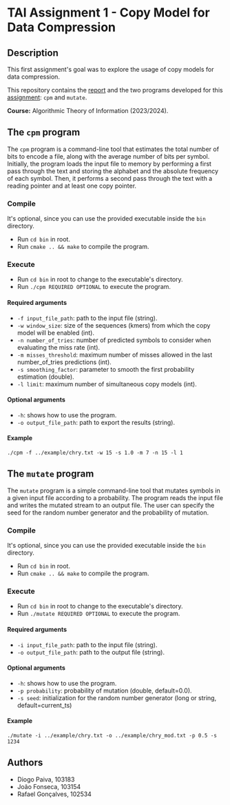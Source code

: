 # TAI Assignment 1 - Copy Model for Data Compression

## Description

This first assignment's goal was to explore the usage of copy models for data compression.

This repository contains the [report](report/report.pdf) and the two programs developed for this [assignment](description.pdf): `cpm`
and `mutate`.

**Course:** Algorithmic Theory of Information (2023/2024).

## The `cpm` program

The `cpm` program is a command-line tool that estimates the total number of bits to encode a file, along with the average number of bits per symbol.
Initially, the program loads the input file to memory by performing a first pass through the text and storing the alphabet and the absolute frequency 
of each symbol. Then, it performs a second pass through the text with a reading pointer and at least one copy pointer.

### Compile

It's optional, since you can use the provided executable inside the `bin` directory.

- Run `cd bin` in root.
- Run `cmake .. && make` to compile the program.

### Execute

- Run `cd bin` in root to change to the executable's directory.
- Run `./cpm REQUIRED OPTIONAL` to execute the program.

#### Required arguments

- `-f input_file_path`: path to the input file (string).
- `-w window_size`: size of the sequences (kmers) from which the copy model will be enabled (int).
- `-n number_of_tries`: number of predicted symbols to consider when evaluating the miss rate (int).
- `-m misses_threshold`: maximum number of misses allowed in the last number_of_tries predictions (int).
- `-s smoothing_factor`: parameter to smooth the first probability estimation (double).
- `-l limit`: maximum number of simultaneous copy models (int).

#### Optional arguments

- `-h`: shows how to use the program.
- `-o output_file_path`: path to export the results (string).

#### Example

`./cpm -f ../example/chry.txt -w 15 -s 1.0 -m 7 -n 15 -l 1`

## The `mutate` program

The `mutate` program is a simple command-line tool that mutates symbols in a given input file according to a
probability. The program reads the input file and writes the mutated stream to an output file. The user can specify
the seed for the random number generator and the probability of mutation.

### Compile

It's optional, since you can use the provided executable inside the `bin` directory.

- Run `cd bin` in root.
- Run `cmake .. && make` to compile the program.

### Execute

- Run `cd bin` in root to change to the executable's directory.
- Run `./mutate REQUIRED OPTIONAL` to execute the program.

#### Required arguments

- `-i input_file_path`: path to the input file (string).
- `-o output_file_path`: path to the output file (string).

#### Optional arguments

- `-h`: shows how to use the program.
- `-p probability`: probability of mutation (double, default=0.0).
- `-s seed`: initialization for the random number generator (long or string, default=current_ts)

#### Example

`./mutate -i ../example/chry.txt -o ../example/chry_mod.txt -p 0.5 -s 1234`

## Authors

- Diogo Paiva, 103183
- João Fonseca, 103154
- Rafael Gonçalves, 102534
